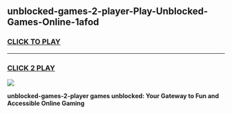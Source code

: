 
## unblocked-games-2-player-Play-Unblocked-Games-Online-1afod
<h3>
<a href="https://premium76.site?title=unblocked-games-2-player&ref=25A">CLICK TO PLAY</a></h3>
<hr>

<h3>
<a href="https://premium76.site?title=unblocked-games-2-player&ref=25A">CLICK 2 PLAY</a>
  
</h3>

<a href="https://premium76.site?title=unblocked-games-2-player&ref=25A"><img src="https://clearcache.store/games.png"></a>


**unblocked-games-2-player games unblocked: Your Gateway to Fun and Accessible Online Gaming**
